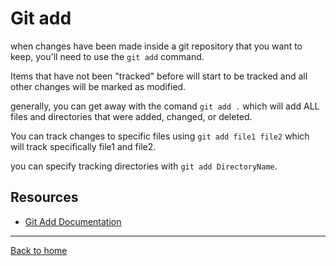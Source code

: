 # Git add

when changes have been made inside a git repository that you want to keep, you'll need to use the `git add` command.

Items that have not been "tracked" before will start to be tracked and all other changes will be marked as modified.

generally, you can get away with the comand `git add .` which will add ALL files and directories that were added, changed, or deleted.

You can track changes to specific files using `git add file1 file2` which will track specifically file1 and file2.

you can specify tracking directories with `git add DirectoryName`.

## Resources
- [Git Add Documentation](https://git-scm.com/docs/git-add)
---
[Back to home](../README.md)
